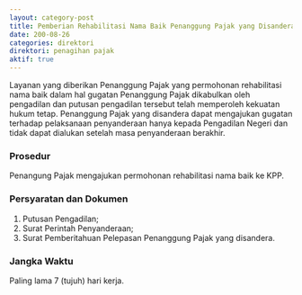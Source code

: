 ```yaml
---
layout: category-post
title: Pemberian Rehabilitasi Nama Baik Penanggung Pajak yang Disandera
date: 200-08-26
categories: direktori
direktori: penagihan pajak
aktif: true
---
```

Layanan yang diberikan Penanggung Pajak yang permohonan rehabilitasi nama baik dalam hal gugatan Penanggung Pajak dikabulkan oleh pengadilan dan putusan pengadilan tersebut telah memperoleh kekuatan hukum tetap. Penanggung Pajak yang disandera dapat mengajukan gugatan terhadap pelaksanaan penyanderaan hanya kepada Pengadilan Negeri dan tidak dapat dialukan setelah masa penyanderaan berakhir.

### Prosedur
Penangung Pajak mengajukan permohonan rehabilitasi nama baik ke KPP.

### Persyaratan dan Dokumen
1. Putusan Pengadilan;
2. Surat Perintah Penyanderaan;
3. Surat Pemberitahuan Pelepasan Penanggung Pajak yang disandera.

### Jangka Waktu
Paling lama 7 (tujuh) hari kerja.